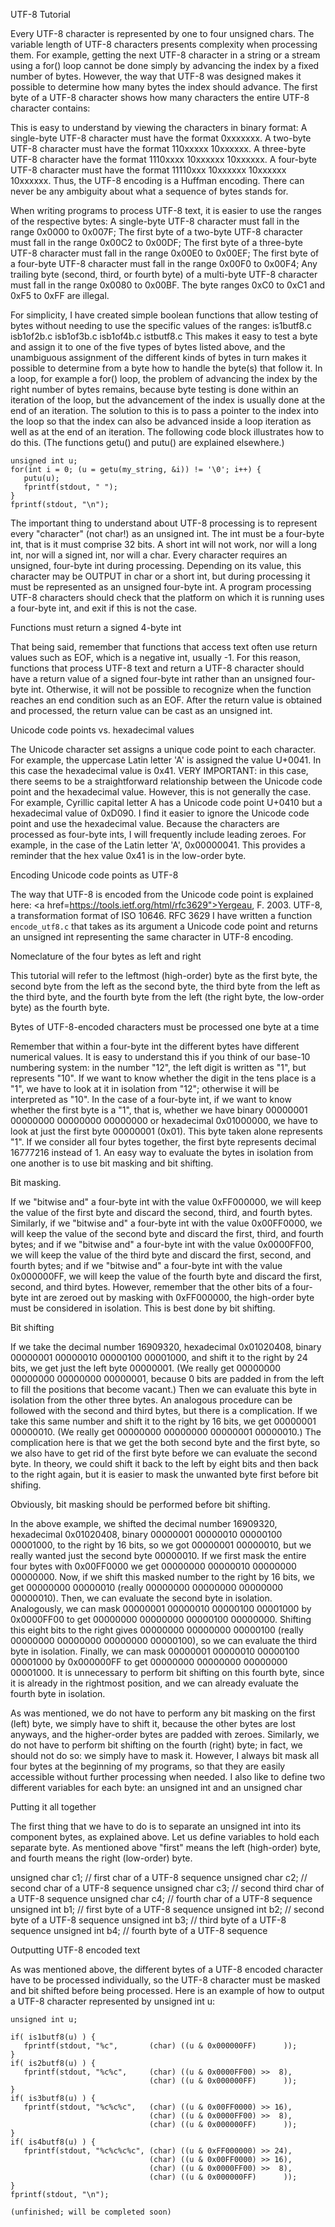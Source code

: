 UTF-8 Tutorial

Every UTF-8 character is represented by one to four unsigned chars. The variable length of UTF-8 characters presents complexity when processing them. For example, getting the next UTF-8 character in a string or a stream using a for() loop cannot be done simply by advancing the index by a fixed number of bytes. However, the way that UTF-8 was designed makes it possible to determine how many bytes the index should advance. The first byte of a UTF-8 character shows how many characters the entire UTF-8 character contains:

This is easy to understand by viewing the characters in binary format:
A single-byte UTF-8 character must have the format 0xxxxxxx.
A two-byte UTF-8 character must have the format    110xxxxx 10xxxxxx.
A three-byte UTF-8 character have the format       1110xxxx 10xxxxxx 10xxxxxx.
A four-byte UTF-8 character must have the format   11110xxx 10xxxxxx 10xxxxxx 10xxxxxx.
Thus, the UTF-8 encoding is a Huffman encoding. There can never be any ambiguity about what a sequence of bytes stands for.

When writing programs to process UTF-8 text, it is easier to use the ranges of the respective bytes:
A single-byte UTF-8 character must fall in the range 0x0000 to 0x007F;
The first byte of a two-byte UTF-8 character must fall in the range 0x00C2 to 0x00DF;
The first byte of a three-byte UTF-8 character must fall in the range 0x00E0 to 0x00EF;
The first byte of a four-byte UTF-8 character must fall in the range 0x00F0 to 0x00F4;
Any trailing byte (second, third, or fourth byte) of a multi-byte UTF-8 character must fall in the range 0x0080 to 0x00BF.
The byte ranges 0xC0 to 0xC1 and 0xF5 to 0xFF are illegal.

For simplicity, I have created simple boolean functions that allow testing of bytes without needing to use the specific values of the ranges:
is1butf8.c
isb1of2b.c
isb1of3b.c
isb1of4b.c 
istbutf8.c 
This makes it easy to test a byte and assign it to one of the five types of bytes listed above, and the unambiguous assignment of the different kinds of bytes in turn makes it possible to determine from a byte how to handle the byte(s) that follow it. In a loop, for example a for() loop, the problem of advancing the index by the right number of bytes remains, because byte testing is done within an iteration of the loop, but the advancement of the index is usually done at the end of an iteration. The solution to this is to pass a pointer to the index into the loop so that the index can also be advanced inside a loop iteration as well as at the end of an iteration. The following code block illustrates how to do this. (The functions getu() and putu() are explained elsewhere.)
```
unsigned int u;
for(int i = 0; (u = getu(my_string, &i)) != '\0'; i++) {
   putu(u);
   fprintf(stdout, " ");
}
fprintf(stdout, "\n");
```
The important thing to understand about UTF-8 processing is to represent every "character" (not char!) as an unsigned int. The int must be a four-byte int, that is it must comprise 32 bits. A short int will not work, nor will a long int, nor will a signed int, nor will a char. Every character requires an unsigned, four-byte int during processing. Depending on its value, this character may be OUTPUT in char or a short int, but during processing it must be represented as an unsigned four-byte int. A program processing UTF-8 characters should check that the platform on which it is running uses a four-byte int, and exit if this is not the case.

Functions must return a signed 4-byte int

That being said, remember that functions that access text often use return values such as EOF, which is a negative int, usually -1. For this reason, functions that process UTF-8 text and return a UTF-8 character should have a return value of a signed four-byte int rather than an unsigned four-byte int. Otherwise, it will not be possible to recognize when the function reaches an end condition such as an EOF. After the return value is obtained and processed, the return value can be cast as an unsigned int.

Unicode code points vs. hexadecimal values

The Unicode character set assigns a unique code point to each character. For example, the uppercase Latin letter 'A' is assigned the value U+0041. In this case the hexadecimal value is 0x41. VERY IMPORTANT: in this case, there seems to be a straightforward relationship between the Unicode code point and the hexadecimal value. However, this is not generally the case. For example, Cyrillic capital letter A has a Unicode code point U+0410 but a hexadecimal value of 0xD090. I find it easier to ignore the Unicode code point and use the hexadecimal value. Because the characters are processed as four-byte ints, I will frequently include leading zeroes. For example, in the case of the Latin letter 'A', 0x00000041. This provides a reminder that the hex value 0x41 is in the low-order byte.

Encoding Unicode code points as UTF-8

The way that UTF-8 is encoded from the Unicode code point is explained here:
<a href=https://tools.ietf.org/html/rfc3629">Yergeau, F. 2003. UTF-8, a transformation format of ISO 10646. RFC 3629</a>
I have written a function `encode_utf8.c` that takes as its argument a Unicode code point and returns an unsigned int representing the same character in UTF-8 encoding.

Nomeclature of the four bytes as left and right

This tutorial will refer to the leftmost (high-order) byte as the first byte, the second byte from the left as the second byte, the third byte from the left as the third byte, and the fourth byte from the left (the right byte, the low-order byte) as the fourth byte.

Bytes of UTF-8-encoded characters must be processed one byte at a time

Remember that within a four-byte int the different bytes have different numerical values. It is easy to understand this if you think of our base-10 numbering system: in the number "12", the left digit is written as "1", but represents "10". If we want to know whether the digit in the tens place is a "1", we have to look at it in isolation from "12"; otherwise it will be interpreted as "10". In the case of a four-byte int, if we want to know whether the first byte is a "1", that is, whether we have binary 00000001 00000000 00000000 00000000 or hexadecimal 0x01000000, we have to look at just the first byte 00000001 (0x01). This byte taken alone represents "1". If we consider all four bytes together, the first byte represents decimal 16777216 instead of 1. An easy way to evaluate the bytes in isolation from one another is to use bit masking and bit shifting. 

Bit masking.

If we "bitwise and" a four-byte int with the value 0xFF000000, we will keep the value of the first byte and discard the second, third, and fourth bytes. Similarly, if we "bitwise and" a four-byte int with the value 0x00FF0000, we will keep the value of the second byte and discard the first, third, and fourth bytes; and if we "bitwise and" a four-byte int with the value 0x0000FF00, we will keep the value of the third byte and discard the first, second, and fourth bytes; and if we "bitwise and" a four-byte int with the value 0x000000FF, we will keep the value of the fourth byte and discard the first, second, and third bytes. However, remember that the other bits of a four-byte int are zeroed out by masking with 0xFF000000, the high-order byte must be considered in isolation. This is best done by bit shifting.

Bit shifting

If we take the decimal number 16909320, hexadecimal 0x01020408, binary 00000001 00000010 00000100 00001000, and shift it to the right by 24 bits, we get just the left byte 00000001. (We really get 00000000 00000000 00000000 00000001, because 0 bits are padded in from the left to fill the positions that become vacant.) Then we can evaluate this byte in isolation from the other three bytes. An analogous procedure can be followed with the second and third bytes, but there is a complication. If we take this same number and shift it to the right by 16 bits, we get 00000001 00000010. (We really get 00000000 00000000 00000001 00000010.) The complication here is that we get the both second byte and the first byte, so we also have to get rid of the first byte before we can evaluate the second byte. In theory, we could shift it back to the left by eight bits and then back to the right again, but it is easier to mask the unwanted byte first before bit shifing.

Obviously, bit masking should be performed before bit shifting.

In the above example, we shifted the decimal number 16909320, hexadecimal 0x01020408, binary 00000001 00000010 00000100 00001000, to the right by 16 bits, so we got 00000001 00000010, but we really wanted just the second byte 00000010. If we first mask the entire four bytes with 0x00FF0000 we get 00000000 00000010 00000000 00000000. Now, if we shift this masked number to the right by 16 bits, we get 00000000 00000010 (really 00000000 00000000 00000000 00000010). Then, we can evaluate the second byte in isolation. Analogously, we can mask 00000001 00000010 00000100 00001000 by 0x0000FF00 to get 00000000 00000000 00000100 00000000. Shifting this eight bits to the right gives 00000000 00000000 00000100 (really 00000000 00000000 00000000 00000100), so we can evaluate the third byte in isolation. Finally, we can mask 00000001 00000010 00000100 00001000 by 0x000000FF to get 00000000 00000000 00000000 00001000. It is unnecessary to perform bit shifting on this fourth byte, since it is already in the rightmost position, and we can already evaluate the fourth byte in isolation. 

As was mentioned, we do not have to perform any bit masking on the first (left) byte, we simply have to shift it, because the other bytes are lost anyways, and the higher-order bytes are padded with zeroes. Similarly, we do not have to perform bit shifting on the fourth (right) byte; in fact, we should not do so: we simply have to mask it. However, I always bit mask all four bytes at the beginning of my programs, so that they are easily accessible without further processing when needed.  I also like to define two different variables for each byte: an unsigned int and an unsigned char

Putting it all together

The first thing that we have to do is to separate an unsigned int into its component bytes, as explained above. Let us define variables to hold each separate byte. As mentioned above "first" means the left (high-order) byte, and fourth means the right (low-order) byte.

   unsigned char c1; // first char of a UTF-8 sequence
   unsigned char c2; // second char of a UTF-8 sequence
   unsigned char c3; // second third char of a UTF-8 sequence
   unsigned char c4; // fourth char of a UTF-8 sequence
   unsigned int  b1; // first byte of a UTF-8 sequence
   unsigned int  b2; // second byte of a UTF-8 sequence
   unsigned int  b3; // third byte of a UTF-8 sequence
   unsigned int  b4; // fourth byte of a UTF-8 sequence

Outputting UTF-8 encoded text

As was mentioned above, the different bytes of a UTF-8 encoded character have to be processed individually, so the UTF-8 character must be masked and bit shifted before being processed. Here is an example of how to output a UTF-8 character represented by unsigned int u:
```
unsigned int u;

if( is1butf8(u) ) {
   fprintf(stdout, "%c",       (char) ((u & 0x000000FF)      ));
}
if( is2butf8(u) ) {
   fprintf(stdout, "%c%c",     (char) ((u & 0x0000FF00) >>  8),
                               (char) ((u & 0x000000FF)      ));
}
if( is3butf8(u) ) {
   fprintf(stdout, "%c%c%c",   (char) ((u & 0x00FF0000) >> 16),
                               (char) ((u & 0x0000FF00) >>  8),
                               (char) ((u & 0x000000FF)      ));
}
if( is4butf8(u) ) {
   fprintf(stdout, "%c%c%c%c", (char) ((u & 0xFF000000) >> 24),
                               (char) ((u & 0x00FF0000) >> 16),
                               (char) ((u & 0x0000FF00) >>  8),
                               (char) ((u & 0x000000FF)      ));
}
fprintf(stdout, "\n");

(unfinished; will be completed soon)

